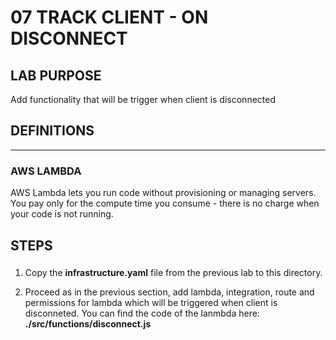 # 07 TRACK CLIENT - ON DISCONNECT

## LAB PURPOSE

Add functionality that will be trigger when client is disconnected

## DEFINITIONS
----

### AWS LAMBDA

AWS Lambda lets you run code without provisioning or managing servers. You pay only for the compute time you consume - there is no charge when your code is not running.

## STEPS

### 

1. Copy the **infrastructure.yaml** file from the previous lab to this directory.

2. Proceed as in the previous section, add lambda, integration, route and permissions for lambda which will be triggered when client is disconneted. You can find the code of the lanmbda here: **./src/functions/disconnect.js** 

